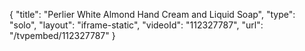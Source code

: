 {
    "title": "Perlier White Almond Hand Cream and Liquid Soap",
    "type": "solo",
    "layout": "iframe-static",
    "videoId": "112327787",
    "url": "\/tvpembed\/112327787"
}